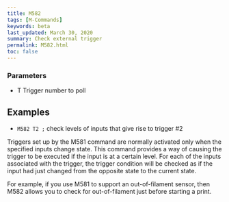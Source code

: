 ```yaml
---
title: M582
tags: [M-Commands] 
keywords: beta 
last_updated: March 30, 2020 
summary: Check external trigger 
permalink: M582.html
toc: false 
---
```



### Parameters

* T Trigger number to poll

## Examples

* ` M582 T2 ; `  check levels of inputs that give rise to trigger #2

Triggers set up by the M581 command are normally activated only when the specified inputs change state. This command provides a way of causing the trigger to be executed if the input is at a certain level. For each of the inputs associated with the trigger, the trigger condition will be checked as if the input had just changed from the opposite state to the current state.

For example, if you use M581 to support an out-of-filament sensor, then M582 allows you to check for out-of-filament just before starting a print.

